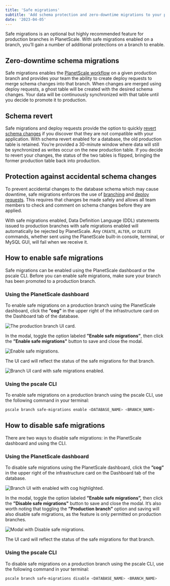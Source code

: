 ```yaml
---
title: 'Safe migrations'
subtitle: 'Add schema protection and zero-downtime migrations to your production branches.'
date: '2023-04-05'
---
```


Safe migrations is an optional but highly recommended feature for production branches in PlanetScale. With safe migrations enabled on a branch, you’ll gain a number of additional protections on a branch to enable.

## Zero-downtime schema migrations

Safe migrations enables the [PlanetScale workflow](/docs/concepts/planetscale-workflow) on a given production branch and provides your team the ability to create deploy requests to merge schema changes into that branch. When changes are merged using deploy requests, a ghost table will be created with the desired schema changes. Your data will be continuously synchronized with that table until you decide to promote it to production.

## Schema revert

Safe migrations and deploy requests provide the option to quickly [revert schema changes](/docs/concepts/deploy-requests#revert-a-schema-change) if you discover that they are not compatible with your application. With schema revert enabled for a database, the old production table is retained. You’re provided a 30-minute window where data will still be synchronized as writes occur on the new production table. If you decide to revert your changes, the status of the two tables is flipped, bringing the former production table back into production.

## Protection against accidental schema changes

To prevent accidental changes to the database schema which may cause downtime, safe migrations enforces the use of [branching](/docs/concepts/branching) and [deploy requests](/docs/concepts/deploy-requests). This requires that changes be made safely and allows all team members to check and comment on schema changes before they are applied.

With safe migrations enabled, Data Definition Language (DDL) statements issued to production branches with safe migrations enabled will automatically be rejected by PlanetScale. Any `CREATE`, `ALTER`, or `DELETE` commands, whether sent using the PlanetScale built-in console, terminal, or MySQL GUI, will fail when we receive it.

## How to enable safe migrations

Safe migrations can be enabled using the PlanetScale dashboard or the pscale CLI. Before you can enable safe migrations, make sure your branch has been promoted to a production branch.

### Using the PlanetScale dashboard

To enable safe migrations on a production branch using the PlanetScale dashboard, click the **”cog”** in the upper right of the infrastructure card on the Dashboard tab of the database.

![The production branch UI card.](/assets/docs/concepts/safe-migrations/production-branch-card-with-sm-disabled-2.png)

In the modal, toggle the option labeled **”Enable safe migrations”**, then click the **”Enable safe migrations"** button to save and close the modal.

![Enable safe migrations.](/assets/docs/concepts/safe-migrations/prod-branch-options-modal.png)

The UI card will reflect the status of the safe migrations for that branch.

![Branch UI card with safe migrations enabled.](/assets/docs/concepts/safe-migrations/production-branch-card-with-sm-enabled-2.png)

### Using the pscale CLI

To enable safe migrations on a production branch using the pscale CLI, use the following command in your terminal:

```bash
pscale branch safe-migrations enable <DATABASE_NAME> <BRANCH_NAME>
```

## How to disable safe migrations

There are two ways to disable safe migrations: in the PlanetScale dashboard and using the CLI.

### Using the PlanetScale dashboard

To disable safe migrations using the PlanetScale dashboard, click the **”cog”** in the upper right of the infrastructure card on the Dashboard tab of the database.

![Branch UI with enabled with cog highlighted.](/assets/docs/concepts/safe-migrations/prod-card-cog-2.png)

In the modal, toggle the option labeled **”Enable safe migrations”,** then click the **”Disable safe migrations"** button to save and close the modal. It’s also worth noting that toggling the **”Production branch”** option and saving will also disable safe migrations, as the feature is only permitted on production branches.

![Modal with Disable safe migrations.](/assets/docs/concepts/safe-migrations/disable-sm.png)

The UI card will reflect the status of the safe migrations for that branch.

### Using the pscale CLI

To disable safe migrations on a production branch using the pscale CLI, use the following command in your terminal:

```bash
pscale branch safe-migrations disable <DATABASE_NAME> <BRANCH_NAME>
```

